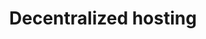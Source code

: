 ---
title: Decentralized hosting
description: Implement censorship-resistant, un-take-down-able hosting using a decentralized protocol like NuNet or Filecoin
color: bg-[#9F8426]
sectionColor: 5BFFB0
---